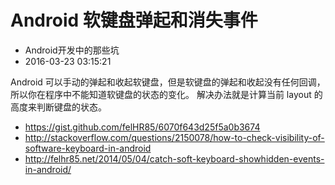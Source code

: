 # Android 软键盘弹起和消失事件
- Android开发中的那些坑
- 2016-03-23 03:15:21

Android 可以手动的弹起和收起软键盘，但是软键盘的弹起和收起没有任何回调，所以你在程序中不能知道软键盘的状态的变化。
解决办法就是计算当前 layout 的高度来判断键盘的状态。

* <https://gist.github.com/felHR85/6070f643d25f5a0b3674>
* <http://stackoverflow.com/questions/2150078/how-to-check-visibility-of-software-keyboard-in-android>
* <http://felhr85.net/2014/05/04/catch-soft-keyboard-showhidden-events-in-android/>
